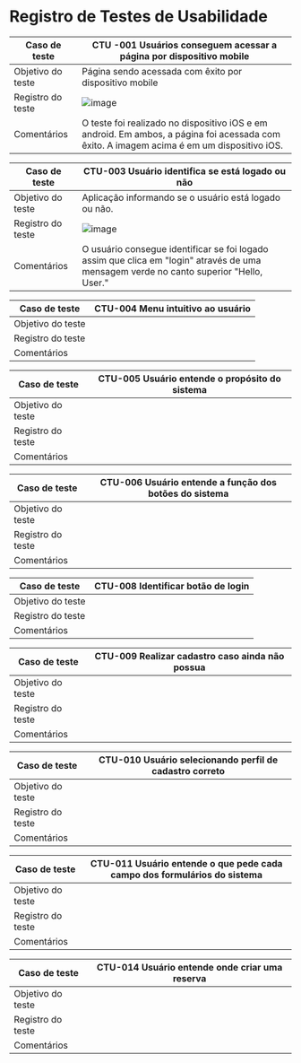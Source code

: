 # Registro de Testes de Usabilidade

|Caso de teste   | CTU -001 Usuários conseguem acessar a página por dispositivo mobile
|------|-----------------------------------------|
|Objetivo do teste | Página sendo acessada com êxito por dispositivo mobile
|Registro do teste | ![image](https://user-images.githubusercontent.com/82478643/174925153-94fdc5b6-4c8e-4beb-98cc-086894f0b8c4.png)
|Comentários | O teste foi realizado no dispositivo iOS e em android. Em ambos, a página foi acessada com êxito. A imagem acima é em um dispositivo iOS.

|Caso de teste   | CTU-003 Usuário identifica se está logado ou não
|------|-----------------------------------------|
|Objetivo do teste | Aplicação informando se o usuário está logado ou não.
|Registro do teste | ![image](https://user-images.githubusercontent.com/82478643/174927407-4ed41799-4348-437f-82a7-343fc73dcdd9.png)
|Comentários | O usuário consegue identificar se foi logado assim que clica em "login" através de uma mensagem verde no canto superior "Hello, User."

|Caso de teste   | CTU-004 Menu intuitivo ao usuário
|------|-----------------------------------------|
|Objetivo do teste | 
|Registro do teste | 
|Comentários | 

|Caso de teste   | CTU-005 Usuário entende o propósito do sistema
|------|-----------------------------------------|
|Objetivo do teste | 
|Registro do teste | 
|Comentários | 

|Caso de teste   | CTU-006 Usuário entende a função dos botões do sistema
|------|-----------------------------------------|
|Objetivo do teste | 
|Registro do teste | 
|Comentários | 


|Caso de teste   | CTU-008 Identificar botão de login
|------|-----------------------------------------|
|Objetivo do teste | 
|Registro do teste | 
|Comentários | 

|Caso de teste   | CTU-009 Realizar cadastro caso ainda não possua
|------|-----------------------------------------|
|Objetivo do teste | 
|Registro do teste | 
|Comentários | 


|Caso de teste   | CTU-010 Usuário selecionando perfil de cadastro correto
|------|-----------------------------------------|
|Objetivo do teste | 
|Registro do teste | 
|Comentários | 

|Caso de teste   | CTU-011 Usuário entende o que pede cada campo dos formulários do sistema
|------|-----------------------------------------|
|Objetivo do teste | 
|Registro do teste | 
|Comentários | 

|Caso de teste   | CTU-014 Usuário entende onde criar uma reserva
|------|-----------------------------------------|
|Objetivo do teste | 
|Registro do teste | 
|Comentários | 
